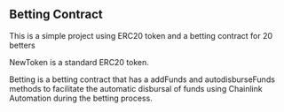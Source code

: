 ## Betting Contract

This is a simple project using ERC20 token and a betting contract for 20 betters

NewToken is a standard ERC20 token.

Betting is a betting contract that has a addFunds and autodisburseFunds methods to facilitate the automatic disbursal of funds using Chainlink Automation during the betting process.
